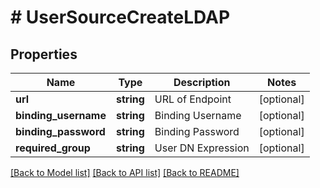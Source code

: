 # # UserSourceCreateLDAP

## Properties

Name | Type | Description | Notes
------------ | ------------- | ------------- | -------------
**url** | **string** | URL of Endpoint | [optional]
**binding_username** | **string** | Binding Username | [optional]
**binding_password** | **string** | Binding Password | [optional]
**required_group** | **string** | User DN Expression | [optional]

[[Back to Model list]](../../README.md#models) [[Back to API list]](../../README.md#endpoints) [[Back to README]](../../README.md)
